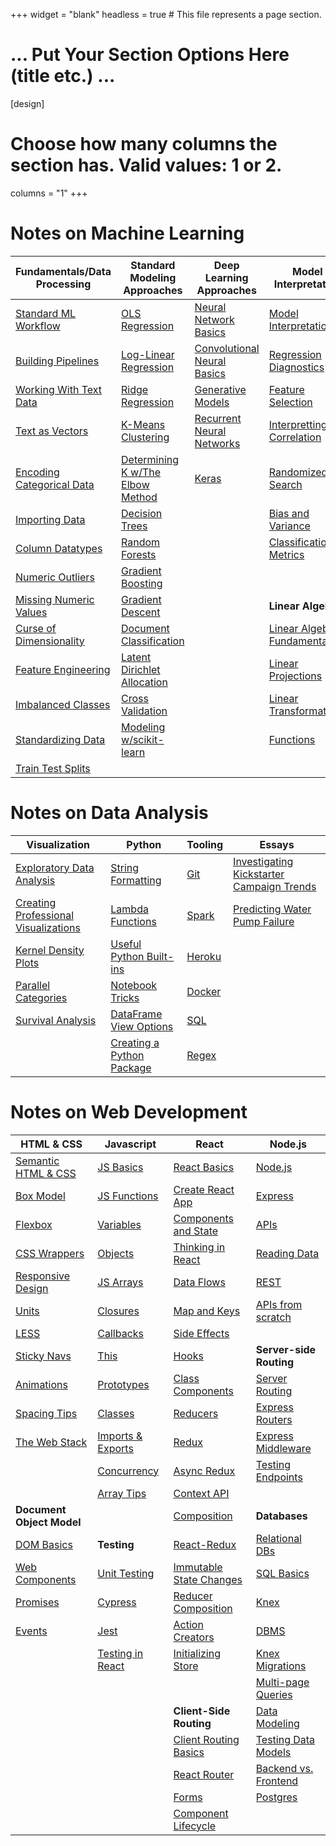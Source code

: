 +++
widget = "blank"
headless = true  # This file represents a page section.

# ... Put Your Section Options Here (title etc.) ...

[design]
  # Choose how many columns the section has. Valid values: 1 or 2.
  columns = "1"
+++

# Notes on Machine Learning

| Fundamentals/Data Processing                                                       | Standard Modeling Approaches                                                           | Deep Learning Approaches                                                                 | Model Interpretation                                                                   |
| ---------------------------------------------------------------------------------- | -------------------------------------------------------------------------------------- | ---------------------------------------------------------------------------------------- | -------------------------------------------------------------------------------------- |
| [Standard ML Workflow ](https://www.mwbrady.com/post/mlworkflow/mlworkflow/)       | [OLS Regression](https://www.mwbrady.com/post/olsregression/)                          | [Neural Network Basics](https://www.mwbrady.com/post/neuralnetworkbasics/)               | [Model Interpretation](https://www.mwbrady.com/post/modelinterpretation/)              |
| [Building Pipelines](https://www.mwbrady.com/post/pipelines/)                      | [Log-Linear Regression](https://www.mwbrady.com/post/loglinerregression/)              | [Convolutional Neural Basics](https://www.mwbrady.com/post/convolutionalneuralnetworks/) | [Regression Diagnostics](https://www.mwbrady.com/post/regressiondiagnostics/)          |
| [Working With Text Data](https://www.mwbrady.com/post/workingwithtextdata/)        | [Ridge Regression](https://www.mwbrady.com/post/ridgeregression/)                      | [Generative Models](https://www.mwbrady.com/post/generativemodels/)                      | [Feature Selection](https://www.mwbrady.com/post/featureselection/)                    |
| [Text as Vectors](https://www.mwbrady.com/post/textasvectors/)                     | [K-Means Clustering](https://www.mwbrady.com/post/kmeans/)                             | [Recurrent Neural Networks](https://www.mwbrady.com/post/recurrentneuralnetworks/)       | [Interpretting Correlation](https://www.mwbrady.com/post/interprettingcorrelations/)   |
| [Encoding Categorical Data](https://www.mwbrady.com/post/encodingcategoricaldata/) | [Determining K w/The Elbow Method](https://www.mwbrady.com/post/elbowmethod/)          | [Keras](https://www.mwbrady.com/post/keras/)                                             | [Randomized Search](https://www.mwbrady.com/post/randomizedsearch/)                    |
| [Importing Data](https://www.mwbrady.com/post/importingdata/)                      | [Decision Trees](https://www.mwbrady.com/post/decisiontrees/)                          |                                                                                          | [Bias and Variance](https://www.mwbrady.com/post/biasandvariance/)                     |
| [Column Datatypes](https://www.mwbrady.com/post/columndatatypes/)                  | [Random Forests](https://www.mwbrady.com/post/randomforests/)                          |                                                                                          | [Classification Metrics](https://www.mwbrady.com/post/classificationmetrics/)          |
| [Numeric Outliers](https://www.mwbrady.com/post/numericoutliers/)                  | [Gradient Boosting](https://www.mwbrady.com/post/gradientboosting/)                    |                                                                                          |                                                                                        |
| [Missing Numeric Values](https://www.mwbrady.com/post/missingnumericvalues/)       | [Gradient Descent](https://www.mwbrady.com/post/gradientdescent/)                      |                                                                                          | **Linear Algebra**                                                                     |
| [Curse of Dimensionality](https://www.mwbrady.com/post/curseofdimensionality/)     | [Document Classification](https://www.mwbrady.com/post/documentclassification/)        |                                                                                          | [Linear Algebra Fundamentals](https://www.mwbrady.com/post/linearalgebrafundamentals/) |
| [Feature Engineering](https://www.mwbrady.com/post/featureengineering/)            | [Latent Dirichlet Allocation](https://www.mwbrady.com/post/latentdirichletallocation/) |                                                                                          | [Linear Projections](https://www.mwbrady.com/post/linearprojections/)                  |
| [Imbalanced Classes](https://www.mwbrady.com/post/imbalancedclasses/)              | [Cross Validation](https://www.mwbrady.com/post/crossvalidation/)                      |                                                                                          | [Linear Transformations](https://www.mwbrady.com/post/lineartransformations)           |
| [Standardizing Data](https://www.mwbrady.com/post/standardizingdata/)              | [Modeling w/scikit-learn](https://www.mwbrady.com/post/scikitlearnmodels)              |                                                                                          | [Functions](https://www.mwbrady.com/post/functions/)                                   |
| [Train Test Splits](https://www.mwbrady.com/post/traintestsplits/traintestsplits/) |                                                                                        |                                                                                          |                                                                                        |

# Notes on Data Analysis

| Visualization                                                                        | Python                                                                            | Tooling                                        | Essays                                                                                 |
| ------------------------------------------------------------------------------------ | --------------------------------------------------------------------------------- | ---------------------------------------------- | -------------------------------------------------------------------------------------- |
| [Exploratory Data Analysis](https://www.mwbrady.com/post/exploratorydataanalysis/)   | [String Formatting](https://www.mwbrady.com/post/stringformatting/)               | [Git](https://www.mwbrady.com/post/git/)       | [Investigating Kickstarter Campaign Trends](https://www.mwbrady.com/post/kickstarter/) |
| [Creating Professional Visualizations](https://www.mwbrady.com/post/visualization/)  | [Lambda Functions](https://www.mwbrady.com/post/lambdafunctions/)                 | [Spark](https://www.mwbrady.com/post/spark)    | [Predicting Water Pump Failure](https://www.mwbrady.com/#)                             |
| [Kernel Density Plots](https://www.mwbrady.com/post/kerneldensityplots/)             | [Useful Python Built-ins](https://www.mwbrady.com/post/usefulpythonbuiltins/)     | [Heroku](https://www.mwbrady.com/post/heroku/) |                                                                                        |
| [Parallel Categories](https://www.mwbrady.com/post/parallelcategoriesvisualization/) | [Notebook Tricks](https://www.mwbrady.com/post/notebooktricks/)                   | [Docker](https://www.mwbrady.com/post/docker/) |                                                                                        |
| [Survival Analysis](https://www.mwbrady.com/post/survivalanalysis/)                  | [DataFrame View Options](https://www.mwbrady.com/post/)                           | [SQL](https://www.mwbrady.com/post/sql/)       |                                                                                        |
|                                                                                      | [Creating a Python Package](https://www.mwbrady.com/post/creatingapythonpackage/) | [Regex](https://www.mwbrady.com/post/regex/)   |                                                                                        |

# Notes on Web Development

| HTML & CSS                                                           | Javascript                                                           | React                                                                          | Node.js                                                               |
| -------------------------------------------------------------------- | -------------------------------------------------------------------- | ------------------------------------------------------------------------------ | --------------------------------------------------------------------- |
| [Semantic HTML & CSS](https://www.mwbrady.com/post/semantichtmlcss/) | [JS Basics](https://www.mwbrady.com/post/jsbasics/)                  | [React Basics](https://www.mwbrady.com/post/reactbasics/)                      | [Node.js](https://www.mwbrady.com/post/nodejs/)                       |
| [Box Model](https://www.mwbrady.com/post/boxmodel/)                  | [JS Functions](https://www.mwbrady.com/post/jsfunctions/)            | [Create React App](https://www.mwbrady.com/post/createreactapp)                | [Express](https://www.mwbrady.com/post/express)                       |
| [Flexbox](https://www.mwbrady.com/post/flexbox/)                     | [Variables](https://www.mwbrady.com/post/variables/)                 | [Components and State](https://www.mwbrady.com/post/componentsandstate/)       | [APIs](https://www.mwbrady.com/post/apis/)                            |
| [CSS Wrappers](https://www.mwbrady.com/post/wrapper/)                | [Objects](https://www.mwbrady.com/post/objects/)                     | [Thinking in React](https://www.mwbrady.com/post/thinkinginreact/)             | [Reading Data](https://www.mwbrady.com/post/readingdata/)             |
| [Responsive Design](https://www.mwbrady.com/post/responsivedesign/)  | [JS Arrays](https://www.mwbrady.com/post/jsarrays/)                  | [Data Flows](https://www.mwbrady.com/post/dataflows/)                          | [REST](https://www.mwbrady.com/post/rest/)                            |
| [Units](https://www.mwbrady.com/post/units/)                         | [Closures](https://www.mwbrady.com/post/closures/)                   | [Map and Keys](https://www.mwbrady.com/post/mapandkeys/)                       | [APIs from scratch](https://www.mwbrady.com/post/apifromscratch/)     |
| [LESS](https://www.mwbrady.com/post/less/)                           | [Callbacks](https://www.mwbrady.com/post/callbacks/)                 | [Side Effects](https://www.mwbrady.com/post/sideeffects/)                      |                                                                       |
| [Sticky Navs](https://www.mwbrady.com/post/stickynavs/)              | [This](https://www.mwbrady.com/post/this/)                           | [Hooks](https://www.mwbrady.com/post/hooks/)                                   | **Server-side Routing**                                               |
| [Animations](https://www.mwbrady.com/post/animations/)               | [Prototypes](https://www.mwbrady.com/post/prototypes/)               | [Class Components](https://www.mwbrady.com/post/classcomponents/)              | [Server Routing](https://www.mwbrady.com/post/routing)                |
| [Spacing Tips](https://www.mwbrady.com/post/spacingtips/)            | [Classes](https://www.mwbrady.com/post/classes/)                     | [Reducers](https://www.mwbrady.com/post/reducers/)                             | [Express Routers](https://www.mwbrady.com/post/expressrouters)        |
| [The Web Stack](https://www.mwbrady.com/post/webstack/)              | [Imports & Exports](https://www.mwbrady.com/post/importsandexports/) | [Redux](https://www.mwbrady.com/post/redux/)                                   | [Express Middleware](https://www.mwbrady.com/post/expressmiddleware)  |
|                                                                      | [Concurrency](https://www.mwbrady.com/post/concurrency/)             | [Async Redux](https://www.mwbrady.com/post/asyncredux/)                        | [Testing Endpoints](https://www.mwbrady.com/post/testingendpoints)    |
|                                                                      | [Array Tips](https://www.mwbrady.com/post/arraytips/)                | [Context API](https://www.mwbrady.com/post/contextapi/)                        |                                                                       |
| **Document Object Model**                                            |                                                                      | [Composition](https://www.mwbrady.com/post/composition/)                       | **Databases**                                                         |
| [DOM Basics](https://www.mwbrady.com/post/dombasics/)                | **Testing**                                                          | [React-Redux](https://www.mwbrady.com/post/reactredux/)                        | [Relational DBs](https://www.mwbrady.com/post/relationaldbs)          |
| [Web Components](https://www.mwbrady.com/post/webcomponents/)        | [Unit Testing](https://www.mwbrady.com/post/unittesting/)            | [Immutable State Changes](https://www.mwbrady.com/post/immutablestatechanges/) | [SQL Basics](https://www.mwbrady.com/post/sqlbasics)                  |
| [Promises](https://www.mwbrady.com/post/promises/)                   | [Cypress](https://www.mwbrady.com/post/cypress/)                     | [Reducer Composition](https://www.mwbrady.com/post/reducercomposition/)        | [Knex](https://www.mwbrady.com/post/knex)                             |
| [Events](https://www.mwbrady.com/post/events/)                       | [Jest](https://www.mwbrady.com/post/jest/)                           | [Action Creators](https://www.mwbrady.com/post/actioncreators/)                | [DBMS](https://www.mwbrady.com/post/dbms)                             |
|                                                                      | [Testing in React](https://www.mwbrady.com/post/testinginreact/)     | [Initializing Store](https://www.mwbrady.com/post/initializingstore/)          | [Knex Migrations](https://www.mwbrady.com/post/knexmigrations)        |
|                                                                      |                                                                      |                                                                                | [Multi-page Queries](https://www.mwbrady.com/post/multipagequeries)   |
|                                                                      |                                                                      | **Client-Side Routing**                                                        | [Data Modeling](https://www.mwbrady.com/post/datamodeling)            |
|                                                                      |                                                                      | [Client Routing Basics](https://www.mwbrady.com/post/clientsiderouting)        | [Testing Data Models](https://www.mwbrady.com/post/testingdatamodels) |
|                                                                      |                                                                      | [React Router](https://www.mwbrady.com/post/reactrouter)                       | [Backend vs. Frontend](https://www.mwbrady.com/post/backendfrontend)  |
|                                                                      |                                                                      | [Forms](https://www.mwbrady.com/post/forms)                                    | [Postgres](https://www.mwbrady.com/post/postgres)                     |
|                                                                      |                                                                      | [Component Lifecycle](https://www.mwbrady.com/post/componentlifecycle)         |                                                                       |
